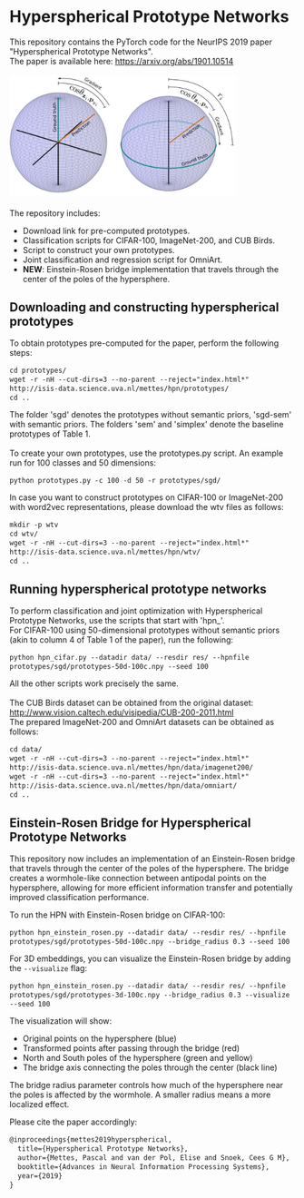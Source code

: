 # Hyperspherical Prototype Networks
This repository contains the PyTorch code for the NeurIPS 2019 paper "Hyperspherical Prototype Networks".
<br>
The paper is available here: https://arxiv.org/abs/1901.10514
<br><br>
<img src="data/spheres-visualization.png" alt="Drawing" style="width: 400px;"/>
<br><br>
The repository includes:
* Download link for pre-computed prototypes.
* Classification scripts for CIFAR-100, ImageNet-200, and CUB Birds.
* Script to construct your own prototypes.
* Joint classification and regression script for OmniArt.
* **NEW**: Einstein-Rosen bridge implementation that travels through the center of the poles of the hypersphere.

## Downloading and constructing hyperspherical prototypes

To obtain prototypes pre-computed for the paper, perform the following steps:
```
cd prototypes/
wget -r -nH --cut-dirs=3 --no-parent --reject="index.html*" http://isis-data.science.uva.nl/mettes/hpn/prototypes/
cd ..
```
The folder 'sgd' denotes the prototypes without semantic priors, 'sgd-sem' with semantic priors. The folders 'sem' and 'simplex' denote the baseline prototypes of Table 1.
<br><br>
To create your own prototypes, use the prototypes.py script. An example run for 100 classes and 50 dimensions:
```
python prototypes.py -c 100 -d 50 -r prototypes/sgd/
```
In case you want to construct prototypes on CIFAR-100 or ImageNet-200 with word2vec representations, please download the wtv files as follows:
```
mkdir -p wtv
cd wtv/
wget -r -nH --cut-dirs=3 --no-parent --reject="index.html*" http://isis-data.science.uva.nl/mettes/hpn/wtv/
cd ..
```

## Running hyperspherical prototype networks

To perform classification and joint optimization with Hyperspherical Prototype Networks, use the scripts that start with 'hpn_'.
<br>
For CIFAR-100 using 50-dimensional prototypes without semantic priors (akin to column 4 of Table 1 of the paper), run the following:
```
python hpn_cifar.py --datadir data/ --resdir res/ --hpnfile prototypes/sgd/prototypes-50d-100c.npy --seed 100
```
All the other scripts work precisely the same.
<br><br>
The CUB Birds dataset can be obtained from the original dataset: http://www.vision.caltech.edu/visipedia/CUB-200-2011.html
<br>
The prepared ImageNet-200 and OmniArt datasets can be obtained as follows:
```
cd data/
wget -r -nH --cut-dirs=3 --no-parent --reject="index.html*" http://isis-data.science.uva.nl/mettes/hpn/data/imagenet200/
wget -r -nH --cut-dirs=3 --no-parent --reject="index.html*" http://isis-data.science.uva.nl/mettes/hpn/data/omniart/
cd ..
```

## Einstein-Rosen Bridge for Hyperspherical Prototype Networks

This repository now includes an implementation of an Einstein-Rosen bridge that travels through the center of the poles of the hypersphere. The bridge creates a wormhole-like connection between antipodal points on the hypersphere, allowing for more efficient information transfer and potentially improved classification performance.

To run the HPN with Einstein-Rosen bridge on CIFAR-100:
```
python hpn_einstein_rosen.py --datadir data/ --resdir res/ --hpnfile prototypes/sgd/prototypes-50d-100c.npy --bridge_radius 0.3 --seed 100
```

For 3D embeddings, you can visualize the Einstein-Rosen bridge by adding the `--visualize` flag:
```
python hpn_einstein_rosen.py --datadir data/ --resdir res/ --hpnfile prototypes/sgd/prototypes-3d-100c.npy --bridge_radius 0.3 --visualize --seed 100
```

The visualization will show:
- Original points on the hypersphere (blue)
- Transformed points after passing through the bridge (red)
- North and South poles of the hypersphere (green and yellow)
- The bridge axis connecting the poles through the center (black line)

The bridge radius parameter controls how much of the hypersphere near the poles is affected by the wormhole. A smaller radius means a more localized effect.

Please cite the paper accordingly:
```
@inproceedings{mettes2019hyperspherical,
  title={Hyperspherical Prototype Networks},
  author={Mettes, Pascal and van der Pol, Elise and Snoek, Cees G M},
  booktitle={Advances in Neural Information Processing Systems},
  year={2019}
}
```
